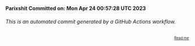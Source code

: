 **Parixshit Committed on: Mon Apr 24 00:57:28 UTC 2023** <!-- 0f1162b7-eba5-4a98-9321-00fa5e145fe8 -->

###### This is an automated commit generated by a GitHub Actions workflow.

<div align="right"><sub><sup><a href="https://github.com/Parixshit/AutoCommit.git">Read me</a></sup></sub></div>

